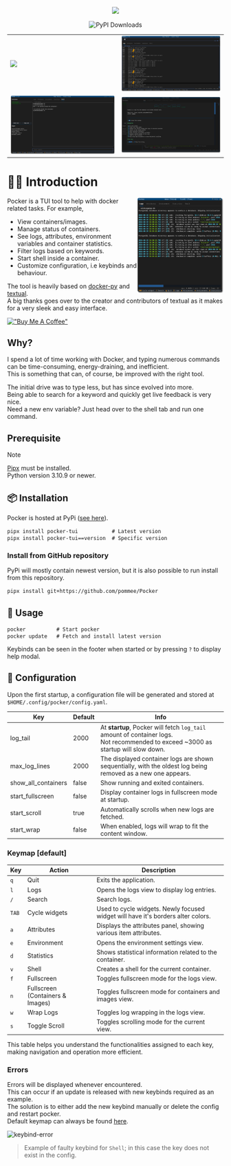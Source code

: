 <p align="center">
  <img src="https://github.com/pommee/Pocker/blob/main/resources/pocker-name.png?raw=true" />
</p>

<p align="center">
  <img src="https://static.pepy.tech/badge/pocker-tui" alt="PyPI Downloads">
  <table>
    <tr>
        <td>
            <img width="100%" src="https://github.com/pommee/Pocker/blob/main/resources/home-preview.png?raw=true">
        </td>
        <td>
            <img width="100%" src="https://github.com/pommee/Pocker/blob/main/resources/search-logs.png?raw=true">
        </td>
    </tr>
    <tr>
        <td>
            <img width="100%" src="https://github.com/pommee/Pocker/blob/main/resources/shell-preview.png?raw=true">
        </td>
        <td>
            <img width="100%" src="https://github.com/pommee/Pocker/blob/main/resources/help-screen-preview.png?raw=true">
        </td>
    </tr>
  </table>
</p>

# 👋🏼 Introduction

<img width="40%" align="right" src="https://github.com/pommee/Pocker/blob/main/resources/half-preview.png?raw=true">

Pocker is a TUI tool to help with docker related tasks. For example,

- View containers/images.
- Manage status of containers.
- See logs, attributes, environment variables and container statistics.
- Filter logs based on keywords.
- Start shell inside a container.
- Customize configuration, i.e keybinds and behaviour.  

The tool is heavily based on [docker-py](https://docker-py.readthedocs.io/en/stable/index.html) and [textual](https://github.com/textualize/textual/).  
A big thanks goes over to the creator and contributors of textual as it makes for a very sleek and easy interface.

[!["Buy Me A Coffee"](https://www.buymeacoffee.com/assets/img/custom_images/orange_img.png)](https://buymeacoffee.com/pommee)

## Why?

I spend a lot of time working with Docker, and typing numerous commands can be time-consuming, energy-draining, and inefficient.  
This is something that can, of course, be improved with the right tool.

The initial drive was to type less, but has since evolved into more.  
Being able to search for a keyword and quickly get live feedback is very nice.  
Need a new env variable? Just head over to the shell tab and run one command.

## Prerequisite

> [!NOTE]
> [Pipx](https://pipx.pypa.io/stable/installation/) must be installed.  
> Python version 3.10.9 or newer.

## 📦 Installation

Pocker is hosted at PyPi ([see here](https://pypi.org/project/pocker-tui/)).


```shell
pipx install pocker-tui           # Latest version
pipx install pocker-tui==version  # Specific version
```

### Install from GitHub repository

PyPi will mostly contain newest version, but it is also possible to run install from this repository.

```bash
pipx install git+https://github.com/pommee/Pocker
```

## 🚦 Usage

```shell
pocker          # Start pocker
pocker update   # Fetch and install latest version
```

Keybinds can be seen in the footer when started or by pressing `?` to display help modal.

## 🔧 Configuration

Upon the first startup, a configuration file will be generated and stored at `$HOME/.config/pocker/config.yaml`.

| Key                 | Default | Info                                                                                                                                  |
| ------------------- | ------- | ------------------------------------------------------------------------------------------------------------------------------------- |
| log_tail            | 2000    | At **startup**, Pocker will fetch `log_tail` amount of container logs.<br> Not recommended to exceed ~3000 as startup will slow down. |
| max_log_lines       | 2000    | The displayed container logs are shown sequentially, with the oldest log being removed as a new one appears.                          |
| show_all_containers | false   | Show running and exited containers.                                                                                                   |
| start_fullscreen    | false   | Display container logs in fullscreen mode at startup.                                                                                 |
| start_scroll        | true    | Automatically scrolls when new logs are fetched.                                                                                      |
| start_wrap          | false   | When enabled, logs will wrap to fit the content window.                                                                               |

### Keymap [default]

| Key   | Action                           | Description                                                                      |
| ----- | -------------------------------- | -------------------------------------------------------------------------------- |
| `q`   | Quit                             | Exits the application.                                                           |
| `l`   | Logs                             | Opens the logs view to display log entries.                                      |
| `/`   | Search                           | Search logs.                                                                     |
| `TAB` | Cycle widgets                    | Used to cycle widgets. Newly focused widget will have it's borders alter colors. |
| `a`   | Attributes                       | Displays the attributes panel, showing various item attributes.                  |
| `e`   | Environment                      | Opens the environment settings view.                                             |
| `d`   | Statistics                       | Shows statistical information related to the container.                          |
| `v`   | Shell                            | Creates a shell for the current container.                                       |
| `f`   | Fullscreen                       | Toggles fullscreen mode for the logs view.                                       |
| `n`   | Fullscreen (Containers & Images) | Toggles fullscreen mode for containers and images view.                          |
| `w`   | Wrap Logs                        | Toggles log wrapping in the logs view.                                           |
| `s`   | Toggle Scroll                    | Toggles scrolling mode for the current view.                                     |

This table helps you understand the functionalities assigned to each key, making navigation and operation more efficient.

### Errors

Errors will be displayed whenever encountered.  
This can occur if an update is released with new keybinds required as an example.  
The solution is to either add the new keybind manually or delete the config and restart pocker.  
Default keymap can always be found [here](https://github.com/pommee/Pocker/blob/main/application/util/config.py).

![keybind-error](https://github.com/pommee/Pocker/blob/main/resources/keybind-error.png?raw=true)

> Example of faulty keybind for `Shell`; in this case the key does not exist in the config.
